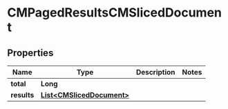 

# CMPagedResultsCMSlicedDocument


## Properties

| Name | Type | Description | Notes |
|------------ | ------------- | ------------- | -------------|
|**total** | **Long** |  |  |
|**results** | [**List&lt;CMSlicedDocument&gt;**](CMSlicedDocument.md) |  |  |



